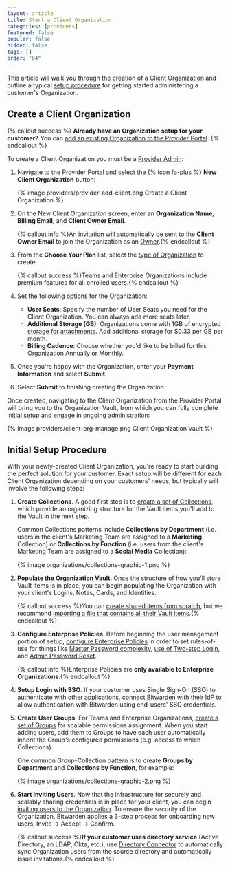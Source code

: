 ```yaml
---
layout: article
title: Start a Client Organization
categories: [providers]
featured: false
popular: false
hidden: false
tags: []
order: "04"
---
```


This article will walk you through the [creation of a Client Organization](#create-a-client-organization) and outline a typical [setup procedure](#initial-setup-procedure) for getting started administering a customer's Organization.

## Create a Client Organization

{% callout success %}
**Already have an Organization setup for your customer?** You can [add an existing Organization to the Provider Portal]({{site.baseurl}}/providers-faqs/#q-can-i-add-an-existing-organizations-to-my-provider).
{% endcallout %}

To create a Client Organization you must be a [Provider Admin]({{site.baseurl}}/provider-users/#provider-user-types):

1. Navigate to the Provider Portal and select the {% icon fa-plus %} **New Client Organization** button:

   {% image providers/provider-add-client.png Create a Client Organization %}
2. On the New Client Organization screen, enter an **Organization Name**, **Billing Email**, and **Client Owner Email**.

   {% callout info %}An invitation will automatically be sent to the **Client Owner Email** to join the Organization as an [Owner]({{site.baseurl}}/user-types-access-control).{% endcallout %}
3. From the **Choose Your Plan** list, select the [type of Organization]({{site.baseurl}}/about-bitwarden-plans/#compare-the-plans-1) to create.

   {% callout success %}Teams and Enterprise Organizations include premium features for all enrolled users.{% endcallout %}
4. Set the following options for the Organization:

   - **User Seats**: Specify the number of User Seats you need for the Client Organization. You can always add more seats later.
   - **Additional Storage (GB)**: Organizations come with 1GB of encrypted [storage for attachments]({{site.baseurl}}/attachments/). Add additional storage for $0.33 per GB per month.
   - **Billing Cadence**: Choose whether you'd like to be billed for this Organization Annually or Monthly.

5. Once you're happy with the Organization, enter your **Payment Information** and select **Submit**.
5. Select **Submit** to finishing creating the Organization.

Once created, navigating to the Client Organization from the Provider Portal will bring you to the Organization Vault, from which you can fully complete [initial setup](#initial-setup-procedure) and engage in [ongoing administration]({{site.baseurl}}/manage-client-orgs/):

{% image providers/client-org-manage.png Client Organization Vault %}

## Initial Setup Procedure

With your newly-created Client Organization, you're ready to start building the perfect solution for your customer. Exact setup will be different for each Client Organization depending on your customers' needs, but typically will involve the following steps:

1. **Create Collections**. A good first step is to [create a set of Collections]({{site.baseurl}}/about-collections/#create-a-collection), which provide an organizing structure for the Vault items you'll add to the Vault in the next step.

    Common Collections patterns include **Collections by Department** (i.e. users in the client's Marketing Team are assigned to a **Marketing** Collection) or **Collections by Function** (i.e. users from the client's Marketing Team are assigned to a **Social Media** Collection):

    {% image organizations/collections-graphic-1.png %}  
2. **Populate the Organization Vault**. Once the structure of how you'll store Vault items is in place, you can begin populating the Organization with your client's Logins, Notes, Cards, and Identities.

   {% callout success %}You can [create shared items from scratch]({{site.baseurl}}/sharing/#create-a-shared-item), but we recommend [importing a file that contains all their Vault items]({{site.baseurl}}/import-to-org/).{% endcallout %}
3. **Configure Enterprise Policies**. Before beginning the user management portion of setup, [configure Enterprise Policies]({{site.baseurl}}/policies/) in order to set rules-of-use for things like [Master Password complexity]({{site.baseurl}}/policies/#master-password), [use of Two-step Login]({{site.baseurl}}/policies/#two-step-login), and [Admin Password Reset]({{site.baseurl}}/admin-reset/).

   {% callout info %}Enterprise Policies are **only available to Enterprise Organizations**.{% endcallout %}
4. **Setup Login with SSO**. If your customer uses Single Sign-On (SSO) to authenticate with other applications, [connect Bitwarden with their IdP]({{site.baseurl}}/about-sso/) to allow authentication with Bitwarden using end-users' SSO credentials.
5. **Create User Groups**. For Teams and Enterprise Organizations, [create a set of Groups]({{site.baseurl}}/about-groups/#create-a-group) for scalable permissions assignment. When you start adding users, add them to Groups to have each user automatically inherit the Group's configured permissions (e.g. access to which Collections).

   One common Group-Collection pattern is to create **Groups by Department** and **Collections by Function**, for example:

   {% image organizations/collections-graphic-2.png %}
6. **Start Inviting Users**. Now that the infrastructure for securely and scalably sharing credentials is in place for your client, you can begin [inviting users to the Organization]({{site.baseurl}}/managing-users/#onboard-users). To ensure the security of the Organization, Bitwarden applies a 3-step process for onboarding new users, Invite &rarr; Accept &rarr; Confirm.

   {% callout success %}**If your customer uses directory service** (Active Directory, an LDAP, Okta, etc.), use [Directory Connector]({{site.baseurl}}/directory-sync/) to automatically sync Organization users from the source directory and automatically issue invitations.{% endcallout %}
